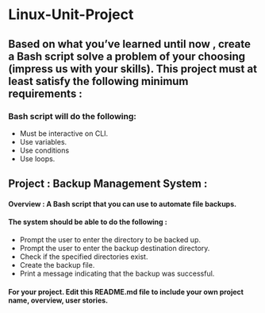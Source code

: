 # Linux-Unit-Project


## Based on what you’ve learned until now , create a Bash script solve a problem of your choosing (impress us with your skills). This project must at least satisfy the following minimum requirements :

### Bash script will do the following:
- Must be interactive on CLI.
- Use variables.
- Use conditions
- Use loops.


## Project :  Backup Management System :

#### Overview : A Bash script that you can use to automate file backups. 

#### The system should be able to do the following :
- Prompt the user to enter the directory to be backed up.
- Prompt the user to enter the backup destination directory.
- Check if the specified directories exist.
- Create the backup file.
- Print a message indicating that the backup was successful.


#### For your project. Edit this README.md file to include your own project name, overview, user stories.
